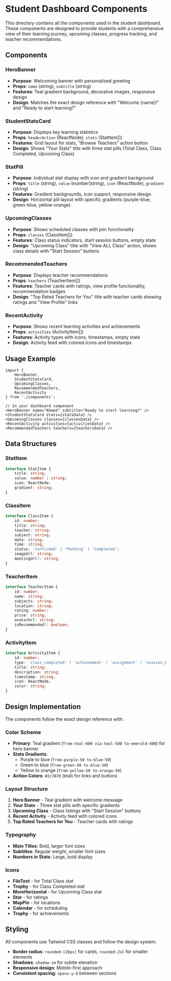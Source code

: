 # Student Dashboard Components

This directory contains all the components used in the student dashboard. These components are designed to provide students with a comprehensive view of their learning journey, upcoming classes, progress tracking, and teacher recommendations.

## Components

### HeroBanner
- **Purpose**: Welcoming banner with personalized greeting
- **Props**: `name` (string), `subtitle` (string)
- **Features**: Teal gradient background, decorative images, responsive design
- **Design**: Matches the exact design reference with "Welcome {name}!" and "Ready to start learning?"

### StudentStatsCard
- **Purpose**: Displays key learning statistics
- **Props**: `headerAction` (ReactNode), `stats` (StatItem[])
- **Features**: Grid layout for stats, "Browse Teachers" action button
- **Design**: Shows "Your Stats" title with three stat pills (Total Class, Class Completed, Upcoming Class)

### StatPill
- **Purpose**: Individual stat display with icon and gradient background
- **Props**: `title` (string), `value` (number|string), `icon` (ReactNode), `gradient` (string)
- **Features**: Gradient backgrounds, icon support, responsive design
- **Design**: Horizontal pill layout with specific gradients (purple-blue, green-blue, yellow-orange)

### UpcomingClasses
- **Purpose**: Shows scheduled classes with join functionality
- **Props**: `classes` (ClassItem[])
- **Features**: Class status indicators, start session buttons, empty state
- **Design**: "Upcoming Class" title with "View ALL Class" action, shows class details with "Start Session" buttons

### RecommendedTeachers
- **Purpose**: Displays teacher recommendations
- **Props**: `teachers` (TeacherItem[])
- **Features**: Teacher cards with ratings, view profile functionality, recommendation badges
- **Design**: "Top Rated Teachers for You" title with teacher cards showing ratings and "View Profile" links

### RecentActivity
- **Purpose**: Shows recent learning activities and achievements
- **Props**: `activities` (ActivityItem[])
- **Features**: Activity types with icons, timestamps, empty state
- **Design**: Activity feed with colored icons and timestamps

## Usage Example

```tsx
import { 
    HeroBanner, 
    StudentStatsCard, 
    UpcomingClasses, 
    RecommendedTeachers,
    RecentActivity
} from './components';

// In your dashboard component
<HeroBanner name="Ahmed" subtitle="Ready to start learning?" />
<StudentStatsCard stats={statsData} />
<UpcomingClasses classes={classesData} />
<RecentActivity activities={activitiesData} />
<RecommendedTeachers teachers={teachersData} />
```

## Data Structures

### StatItem
```typescript
interface StatItem {
    title: string;
    value: number | string;
    icon: ReactNode;
    gradient: string;
}
```

### ClassItem
```typescript
interface ClassItem {
    id: number;
    title: string;
    teacher: string;
    subject: string;
    date: string;
    time: string;
    status: 'Confirmed' | 'Pending' | 'Completed';
    imageUrl: string;
    meetingUrl?: string;
}
```

### TeacherItem
```typescript
interface TeacherItem {
    id: number;
    name: string;
    subjects: string;
    location: string;
    rating: number;
    price: string;
    avatarUrl: string;
    isRecommended?: boolean;
}
```

### ActivityItem
```typescript
interface ActivityItem {
    id: number;
    type: 'class_completed' | 'achievement' | 'assignment' | 'session_booked';
    title: string;
    description: string;
    timestamp: string;
    icon: ReactNode;
    color: string;
}
```

## Design Implementation

The components follow the exact design reference with:

### Color Scheme
- **Primary**: Teal gradient (`from-teal-600 via-teal-500 to-emerald-400`) for hero banner
- **Stats Gradients**: 
  - Purple to blue (`from-purple-50 to-blue-50`)
  - Green to blue (`from-green-50 to-blue-50`) 
  - Yellow to orange (`from-yellow-50 to-orange-50`)
- **Action Colors**: `#2c7870` (teal) for links and buttons

### Layout Structure
1. **Hero Banner** - Teal gradient with welcome message
2. **Your Stats** - Three stat pills with specific gradients
3. **Upcoming Class** - Class listings with "Start Session" buttons
4. **Recent Activity** - Activity feed with colored icons
5. **Top Rated Teachers for You** - Teacher cards with ratings

### Typography
- **Main Titles**: Bold, larger font sizes
- **Subtitles**: Regular weight, smaller font sizes
- **Numbers in Stats**: Large, bold display

### Icons
- **FileText** - for Total Class stat
- **Trophy** - for Class Completed stat  
- **MoreHorizontal** - for Upcoming Class stat
- **Star** - for ratings
- **MapPin** - for locations
- **Calendar** - for scheduling
- **Trophy** - for achievements

## Styling

All components use Tailwind CSS classes and follow the design system:
- **Border radius**: `rounded-[28px]` for cards, `rounded-2xl` for smaller elements
- **Shadows**: `shadow-sm` for subtle elevation
- **Responsive design**: Mobile-first approach
- **Consistent spacing**: `space-y-8` between sections
